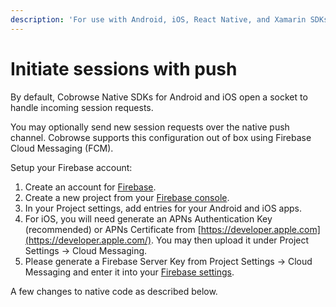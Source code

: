 ```yaml
---
description: 'For use with Android, iOS, React Native, and Xamarin SDKs only.'
---
```


# Initiate sessions with push

By default, Cobrowse Native SDKs for Android and iOS open a socket to handle incoming session requests.

You may optionally send new session requests over the native push channel. Cobrowse supports this configuration out of box using Firebase Cloud Messaging \(FCM\).

Setup your Firebase account:

1. Create an account for [Firebase](https://firebase.google.com/).
2. Create a new project from your [Firebase console](https://console.firebase.google.com/).
3. In your Project settings, add entries for your Android and iOS apps.
4. For iOS, you will need generate an APNs Authentication Key \(recommended\) or APNs Certificate from [https://developer.apple.com](https://developer.apple.com/). You may then upload it under Project Settings -&gt; Cloud Messaging.
5. Please generate a Firebase Server Key from Project Settings -&gt; Cloud Messaging and enter it into your [Firebase settings](https://cobrowse.io/dashboard/settings/firebase).

A few changes to native code as described below.



